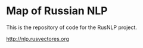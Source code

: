 # Map of Russian NLP

This is the repository of code for the RusNLP project.

http://nlp.rusvectores.org
